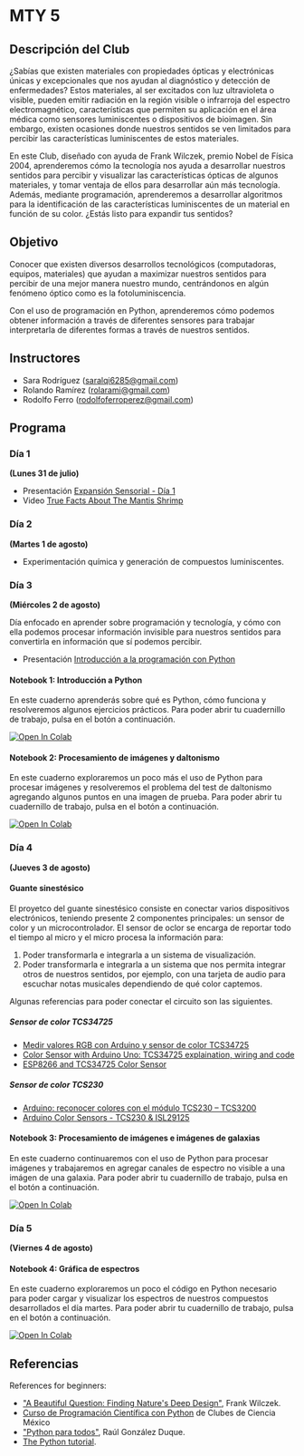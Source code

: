 # MTY 5

## Descripción del Club

¿Sabías que existen materiales con propiedades ópticas y electrónicas únicas y excepcionales que nos ayudan al diagnóstico y detección de enfermedades? Estos materiales, al ser excitados con luz ultravioleta o visible, pueden emitir radiación en la región visible o infrarroja del espectro electromagnético, características que permiten su aplicación en el área médica como sensores luminiscentes o dispositivos de bioimagen. Sin embargo, existen ocasiones donde nuestros sentidos se ven limitados para percibir las características luminiscentes de estos materiales. 

En este Club, diseñado con ayuda de Frank Wilczek, premio Nobel de Física 2004, aprenderemos cómo la tecnología nos ayuda a desarrollar nuestros sentidos para percibir y visualizar las características ópticas de algunos materiales, y tomar ventaja de ellos para desarrollar aún más tecnología. Además, mediante programación, aprenderemos a desarrollar algoritmos para la identificación de las características luminiscentes de un material en función de su color. ¿Estás listo para expandir tus sentidos?

## Objetivo

Conocer que existen diversos desarrollos tecnológicos (computadoras, equipos, materiales) que ayudan a maximizar nuestros sentidos para percibir de una mejor manera nuestro mundo, centrándonos en algún fenómeno óptico como es la fotoluminiscencia.

Con el uso de programación en Python, aprenderemos cómo podemos obtener información a través de diferentes sensores para trabajar interpretarla de diferentes formas a través de nuestros sentidos.


## Instructores

- Sara Rodríguez ([saralqi6285@gmail.com](mailto:saralqi6285@gmail.com))
- Rolando Ramírez ([rolarami@gmail.com](mailto:rolarami@gmail.com))
- Rodolfo Ferro ([rodolfoferroperez@gmail.com](mailto:rodolfoferroperez@gmail.com))

## Programa

### Día 1
**(Lunes 31 de julio)**

- Presentación [Expansión Sensorial - Día 1](https://docs.google.com/presentation/d/e/2PACX-1vQp0WSu_0uJF6ZbJPE9lQRh1pr2XsIV8hnbBSRaAT2zodIHngtjNKXbmqyeTnHTbGV1NAhsV4L9OjR9/pub?start=false&loop=false&delayms=3000)
- Video [True Facts About The Mantis Shrimp](https://www.youtube.com/watch?v=F5FEj9U-CJM)


### Día 2
**(Martes 1 de agosto)**

- Experimentación química y generación de compuestos luminiscentes.

### Día 3
**(Miércoles 2 de agosto)**

Día enfocado en aprender sobre programación y tecnología, y cómo con ella podemos procesar información invisible para nuestros sentidos para convertirla en información que sí podemos percibir.

- Presentación [Introducción a la programación con Python](https://docs.google.com/presentation/d/e/2PACX-1vRC-rhtScubGmUgGf__fMhQvr7nofTJ06YVH1b-_gavbHJUJqrrbRlqkKIsrxaYm33lbbrTGcH15YN6/pub?start=false&loop=false&delayms=3000)

#### Notebook 1: Introducción a Python

En este cuaderno aprenderás sobre qué es Python, cómo funciona y resolveremos algunos ejercicios prácticos. Para poder abrir tu cuadernillo de trabajo, pulsa en el botón a continuación.

<a href="https://colab.research.google.com/github/RodolfoFerro/expansion-sesorial/blob/main/notebooks/Introducci%C3%B3n_a_Python.ipynb" target="_blank"><img src="https://colab.research.google.com/assets/colab-badge.svg" alt="Open In Colab"/></a>

#### Notebook 2: Procesamiento de imágenes y daltonismo

En este cuaderno exploraremos un poco más el uso de Python para procesar imágenes y resolveremos el problema del test de daltonismo agregando algunos puntos en una imagen de prueba. Para poder abrir tu cuadernillo de trabajo, pulsa en el botón a continuación.

<a href="https://colab.research.google.com/github/RodolfoFerro/expansion-sesorial/blob/main/notebooks/Procesamiento_de_im%C3%A1genes_y_daltonismo.ipynb" target="_blank"><img src="https://colab.research.google.com/assets/colab-badge.svg" alt="Open In Colab"/></a>


### Día 4
**(Jueves 3 de agosto)**

#### Guante sinestésico

El proyetco del guante sinestésico consiste en conectar varios dispositivos electrónicos, teniendo presente 2 componentes principales: un sensor de color y un microcontrolador. El sensor de oclor se encarga de reportar todo el tiempo al micro y el micro procesa la información para:

1. Poder transformarla e integrarla a un sistema de visualización.
2. Poder transformarla e integrarla a un sistema que nos permita integrar otros de nuestros sentidos, por ejemplo, con una tarjeta de audio para escuchar notas musicales dependiendo de qué color captemos.

Algunas referencias para poder conectar el circuito son las siguientes.

##### Sensor de color TCS34725

- [Medir valores RGB con Arduino y sensor de color TCS34725](https://www.luisllamas.es/arduino-sensor-color-rgb-tcs34725/)
- [Color Sensor with Arduino Uno: TCS34725 explaination, wiring and code](https://peppe8o.com/color-sensor-with-arduino-uno-tcs34725-explaination-wiring-and-code/)
- [ESP8266 and TCS34725 Color Sensor](http://www.esp8266learning.com/esp8266-tcs34725-color-sensor.php)

##### Sensor de color TCS230

- [Arduino: reconocer colores con el módulo TCS230 – TCS3200](https://robots-argentina.com.ar/didactica/arduino-reconocer-colores-con-el-modulo-tcs230/)
- [Arduino Color Sensors - TCS230 & ISL29125](https://www.youtube.com/watch?v=MwdANEcTiPY)



#### Notebook 3: Procesamiento de imágenes e imágenes de galaxias

En este cuaderno continuaremos con el uso de Python para procesar imágenes y trabajaremos en agregar canales de espectro no visible a una imágen de una galaxia. Para poder abrir tu cuadernillo de trabajo, pulsa en el botón a continuación.

<a href="https://colab.research.google.com/github/RodolfoFerro/expansion-sesorial/blob/main/notebooks/Procesamiento_de_im%C3%A1genes_e_im%C3%A1genes_de_galaxias.ipynb" target="_blank"><img src="https://colab.research.google.com/assets/colab-badge.svg" alt="Open In Colab"/></a>

### Día 5
**(Viernes 4 de agosto)**

#### Notebook 4: Gráfica de espectros

En este cuaderno exploraremos un poco el código en Python necesario para poder cargar y visualizar los espectros de nuestros compuestos desarrollados el día martes. Para poder abrir tu cuadernillo de trabajo, pulsa en el botón a continuación.

<a href="https://colab.research.google.com/github/RodolfoFerro/expansion-sensorial/blob/main/notebooks/Gr%C3%A1fica_de_espectro.ipynb" target="_blank"><img src="https://colab.research.google.com/assets/colab-badge.svg" alt="Open In Colab"/></a>


## Referencias


References for beginners:
- ["A Beautiful Question: Finding Nature's Deep Design"](https://www.amazon.com.mx/Beautiful-Question-Finding-Natures-Design/dp/0143109367/), Frank Wilczek.
- [Curso de Programación Científica con Python](https://futurelab.mx/cdecmx/) de Clubes de Ciencia México
- ["Python para todos"](https://launchpadlibrarian.net/18980633/Python%20para%20todos.pdf), Raúl González Duque.
- [The Python tutorial](https://docs.python.org/3/tutorial/index.html).
